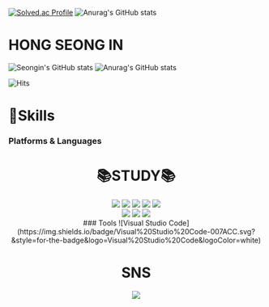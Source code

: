 [![Solved.ac Profile](http://mazassumnida.wtf/api/v2/generate_badge?boj=espada105)](https://solved.ac/espada105/)
![Anurag's GitHub stats](https://github-readme-stats.vercel.app/api?username=espada105&show_icons=true&theme=radical)

# HONG SEONG IN 



![Seongin's GitHub stats](https://github-readme-stats.vercel.app/api?username=espada105&show_icons=true&theme=radical)
![Anurag's GitHub stats](https://github-readme-stats.vercel.app/api?username=espada105&show_icons=true&theme=radical)

![Hits](https://hits.seeyoufarm.com/api/count/incr/badge.svg?url=https%3A%2F%2Fgithub.com%2Fespada105&count_bg=%23FFDAC7&title_bg=%23FFADAD&icon=&icon_color=%23E7E7E7&title=hits&edge_flat=false)
# 💪Skills
### Platforms & Languages

<div align=center><h1>📚STUDY📚 </h1></div>

<div align=center> 

  <img src="https://img.shields.io/badge/c++-00599C?style=forflat&logo=c%2B%2B&logoColor=white">
  <img src="https://img.shields.io/badge/-Python-3776AB?style=flat&logo=Python&logoColor=white"/> 
  <img src="https://img.shields.io/badge/Java-007396.svg?&style=flat&logo=Java&logoColor=white">
  <img src="https://img.shields.io/badge/r-276DC3?style=flat&logo=java&logoColor=white">
  <img src="https://img.shields.io/badge/c-A8B9CC?style=flat&logo=java&logoColor=white">
  
  <br>
<img src="https://img.shields.io/badge/-HTML-E34F26?style=flat&logo=HTML5&logoColor=white"/>
  <img src="https://img.shields.io/badge/-CSS-1572B6?style=flat&logo=CSS3&logoColor=white"/>
  <img src="https://img.shields.io/badge/-JavaScript-F7DF1E?style=flat&logo=JavaScript&logoColor=white"/>
  
  <br>
  ### Tools
![Visual Studio Code](https://img.shields.io/badge/Visual%20Studio%20Code-007ACC.svg?&style=for-the-badge&logo=Visual%20Studio%20Code&logoColor=white)
  <br>
</div>
<div align=center><h1>SNS </h1></div>
<div align=center>
  <a href="https://www.notion.so/968f29ca627e4f51b306aafdf47d6db7" target=target="_blank">  
  <img src="https://img.shields.io/badge/notion-000000?style=flat&logo=notion&logoColor=white"></a>
</div>



